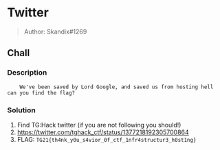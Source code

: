 # Twitter
> Author: Skandix#1269

## Chall
### Description
```
    We've been saved by Lord Google, and saved us from hosting hell can you find the flag?
```

### Solution
1. Find TG:Hack twitter (if you are not following you should!)
2. https://twitter.com/tghack_ctf/status/1377218192305700864
3. FLAG: ``TG21{th4nk_y0u_s4vior_0f_ctf_1nfr4structur3_h0st1ng}``
